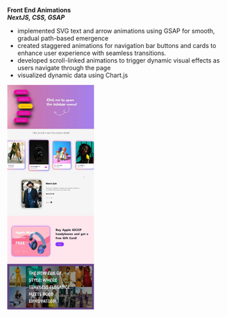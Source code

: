 **Front End Animations**  
**_NextJS, CSS, GSAP_**

- implemented SVG text and arrow animations using GSAP for smooth, gradual path-based emergence
- created staggered animations for navigation bar buttons and cards to enhance user experience with seamless transitions.
- developed scroll-linked animations to trigger dynamic visual effects as users navigate through the page
- visualized dynamic data using Chart.js

<img src="public/images/animations.jpg" alt="Project Animations" width="200px" />
